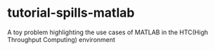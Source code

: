 # tutorial-spills-matlab
A toy problem highlighting the use cases of MATLAB in the HTC(High Throughput Computing) environment
